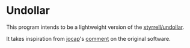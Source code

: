 # Undollar

This program intends to be a lightweight version of the [xtyrrell/undollar](https://github.com/xtyrrell/undollar).

It takes inspiration from [jocap](https://github.com/jocap)'s [comment](https://github.com/xtyrrell/undollar/issues/1#issuecomment-499952008) on the original software.

